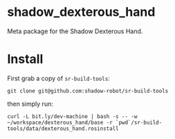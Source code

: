 # shadow_dexterous_hand
Meta package for the Shadow Dexterous Hand.

# Install
First grab a copy of `sr-build-tools`: 
```
git clone git@github.com:shadow-robot/sr-build-tools
```

then simply run:

```
curl -L bit.ly/dev-machine | bash -s -- -w ~/workspace/dexterous_hand/base -r `pwd`/sr-build-tools/data/dexterous_hand.rosinstall
